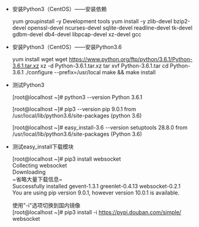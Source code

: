 - 安装Python3（CentOS）——安装依赖

    yum groupinstall -y Development tools
    yum install -y zlib-devel bzip2-devel openssl-devel ncurses-devel sqlite-devel readline-devel tk-devel gdbm-devel db4-devel libpcap-devel xz-devel gcc

- 安装Python3（CentOS）——安装Python3.6

    yum install wget
    wget https://www.python.org/ftp/python/3.6.1/Python-3.6.1.tar.xz
    xz -d Python-3.6.1.tar.xz
    tar xvf Python-3.6.1.tar
    cd Python-3.6.1
    ./configure --prefix=/usr/local
    make && make install

- 测试Python3

    [root@localhost ~]# python3 --version
    Python 3.6.1

    [root@localhost ~]# pip3 --version
    pip 9.0.1 from /usr/local/lib/python3.6/site-packages (python 3.6)

    [root@localhost ~]# easy_install-3.6 --version
    setuptools 28.8.0 from /usr/local/lib/python3.6/site-packages (Python 3.6)

- 测试easy_install下载模块

  [root@localhost ~]# pip3 install websocket  
  Collecting websocket  
  Downloading    
  ~省略大量下载信息~  
  Successfully installed gevent-1.3.1 greenlet-0.4.13 websocket-0.2.1  
  You are using pip version 9.0.1, however version 10.0.1 is available.

  使用"-i"选项切换到国内镜像  
  [root@localhost ~]# pip3 install -i https://pypi.douban.com/simple/ websocket